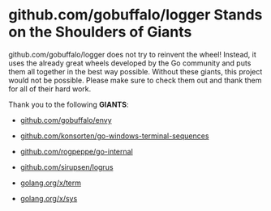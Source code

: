 # github.com/gobuffalo/logger Stands on the Shoulders of Giants

github.com/gobuffalo/logger does not try to reinvent the wheel! Instead, it uses the already great wheels developed by the Go community and puts them all together in the best way possible. Without these giants, this project would not be possible. Please make sure to check them out and thank them for all of their hard work.

Thank you to the following **GIANTS**:


* [github.com/gobuffalo/envy](https://godoc.org/github.com/gobuffalo/envy)

* [github.com/konsorten/go-windows-terminal-sequences](https://godoc.org/github.com/konsorten/go-windows-terminal-sequences)

* [github.com/rogpeppe/go-internal](https://godoc.org/github.com/rogpeppe/go-internal)

* [github.com/sirupsen/logrus](https://godoc.org/github.com/sirupsen/logrus)

* [golang.org/x/term](https://godoc.org/golang.org/x/term)

* [golang.org/x/sys](https://godoc.org/golang.org/x/sys)
